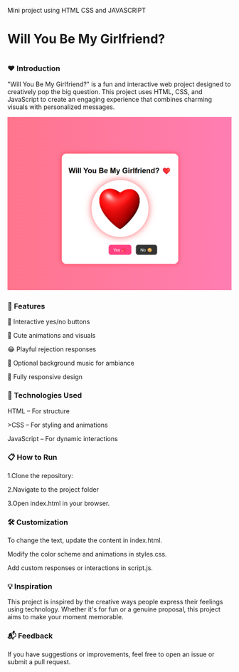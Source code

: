 Mini project
using HTML CSS and JAVASCRIPT

<h1>Will You Be My Girlfriend?<h1>
<h3>❤️ Introduction</h3>
<p>"Will You Be My Girlfriend?" is a fun and interactive web project designed to creatively pop the big question. This project uses HTML, CSS, and JavaScript to create an engaging experience that combines charming visuals with personalized messages.</p>
  
![image alt](https://github.com/Aadarshkumarsingh8084/Will-You-Be-My-Girlfriend/blob/8d1eda168c9311956b7bb7419331705eddffe9ed/your-photo.jpg)


<h3>🎯 Features</h3>
<p>💬 Interactive yes/no buttons</p>
<p>🥰 Cute animations and visuals</p>
<p>😂 Playful rejection responses</p>
<p>🎵 Optional background music for ambiance</p>
<p>🌈 Fully responsive design</p>

<h3>🚀 Technologies Used</h3>
<p>HTML – For structure</p>
<p>>CSS – For styling and animations</p>
<p>JavaScript – For dynamic interactions</p>

<h3>📋 How to Run</h3>
<p>1.Clone the repository:</p>
<p>2.Navigate to the project folder</p>
<p>3.Open index.html in your browser.</p>

<h3>🛠️ Customization</h3>
<p>To change the text, update the content in index.html.</p>
<p>Modify the color scheme and animations in styles.css.</p>
<p>Add custom responses or interactions in script.js.</p>

<h3>💡 Inspiration</h3>
<p>This project is inspired by the creative ways people express their feelings using technology. Whether it's for fun or a genuine proposal, this project aims to make your moment memorable.</p>

<h3>📬 Feedback</h3>
<p>If you have suggestions or improvements, feel free to open an issue or submit a pull request.</p>
